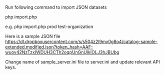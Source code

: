 Run following command to import JSON datasets

php import.php <environment> <organization name>

e.g. php import.php prod test-organization

Here is a sample JSON file
https://dl.dropboxusercontent.com/s/s504z2l9mv0g8o4/catalog-sample-extended.modified.json?token_hash=AAF-wuov42NzTzxIWDUH3CTh2oqpUnGnUlkIOLJ3hJBUbg

Change name of sample_server.ini file to server.ini and update relevant API keys.
